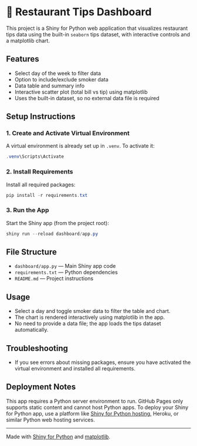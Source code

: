 # 💸 Restaurant Tips Dashboard

This project is a Shiny for Python web application that visualizes restaurant tips data using the built-in `seaborn` tips dataset, with interactive controls and a matplotlib chart.

## Features
- Select day of the week to filter data
- Option to include/exclude smoker data
- Data table and summary info
- Interactive scatter plot (total bill vs tip) using matplotlib
- Uses the built-in dataset, so no external data file is required

## Setup Instructions

### 1. Create and Activate Virtual Environment
A virtual environment is already set up in `.venv`. To activate it:

```powershell
.venv\Scripts\Activate
```

### 2. Install Requirements
Install all required packages:

```powershell
pip install -r requirements.txt
```



### 3. Run the App
Start the Shiny app (from the project root):

```powershell
shiny run --reload dashboard/app.py
```


## File Structure
- `dashboard/app.py` — Main Shiny app code
- `requirements.txt` — Python dependencies
- `README.md` — Project instructions

## Usage
- Select a day and toggle smoker data to filter the table and chart.
- The chart is rendered interactively using matplotlib in the app.
- No need to provide a data file; the app loads the tips dataset automatically.

## Troubleshooting
- If you see errors about missing packages, ensure you have activated the virtual environment and installed all requirements.


## Deployment Notes
This app requires a Python server environment to run. GitHub Pages only supports static content and cannot host Python apps. To deploy your Shiny for Python app, use a platform like [Shiny for Python hosting](https://www.shiny.posit.co/py/), Heroku, or similar Python web hosting services.

---

Made with [Shiny for Python](https://shiny.posit.co/py/) and [matplotlib](https://matplotlib.org/).